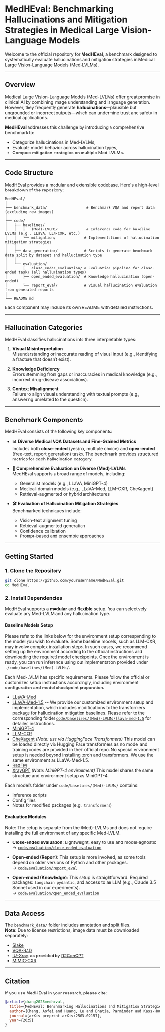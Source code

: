 # MedHEval: Benchmarking Hallucinations and Mitigation Strategies in Medical Large Vision-Language Models

Welcome to the official repository for **MedHEval**, a benchmark designed to systematically evaluate hallucinations and mitigation strategies in Medical Large Vision-Language Models (Med-LVLMs).

---

## Overview

Medical Large Vision-Language Models (Med-LVLMs) offer great promise in clinical AI by combining image understanding and language generation. However, they frequently generate **hallucinations**—plausible but ungrounded or incorrect outputs—which can undermine trust and safety in medical applications.

**MedHEval** addresses this challenge by introducing a comprehensive benchmark to:
- Categorize hallucinations in Med-LVLMs,
- Evaluate model behavior across hallucination types,
- Compare mitigation strategies on multiple Med-LVLMs.

---

## Code Structure

MedHEval provides a modular and extensible codebase. Here's a high-level breakdown of the repository:

```
MedHEval/
│
├── benchmark_data/                  # Benchmark VQA and report data (excluding raw images)
│
├── code/
│   ├── baselines/
│   │   ├── (Med)-LVLMs/             # Inference code for baseline LVLMs (e.g., LLaVA, LLM-CXR, etc.)
│   │   └── mitigation/             # Implementations of hallucination mitigation strategies
│   │
│   ├── data_generation/            # Scripts to generate benchmark data split by dataset and hallucination type
│   │
│   └── evaluation/
│       ├── close_ended_evaluation/ # Evaluation pipeline for close-ended tasks (all hallucination types)
│       ├── open_ended_evaluation/  # Knowledge hallucination (open-ended)
│       └── report_eval/            # Visual hallucination evaluation from generated reports
│
└── README.md
```

Each component may include its own README with detailed instructions.

---

## Hallucination Categories

MedHEval classifies hallucinations into three interpretable types:

1. **Visual Misinterpretation**  
   Misunderstanding or inaccurate reading of visual input (e.g., identifying a fracture that doesn’t exist).

2. **Knowledge Deficiency**  
   Errors stemming from gaps or inaccuracies in medical knowledge (e.g., incorrect drug-disease associations).

3. **Context Misalignment**  
   Failure to align visual understanding with textual prompts (e.g., answering unrelated to the question).

---

## Benchmark Components

MedHEval consists of the following key components:

- **📊 Diverse Medical VQA Datasets and Fine-Grained Metrics**  
  Includes both **close-ended** (yes/no, multiple choice) and **open-ended** (free-text, report generation) tasks. The benchmark provides structured metrics for each hallucination category.

- **🧠 Comprehensive Evaluation on Diverse (Med)-LVLMs**  
  MedHEval supports a broad range of models, including:
  - Generalist models (e.g., LLaVA, MiniGPT-4)
  - Medical-domain models (e.g., LLaVA-Med, LLM-CXR, CheXagent)
  - Retrieval-augmented or hybrid architectures

- **🛠️ Evaluation of Hallucination Mitigation Strategies**  
  Benchmarked techniques include:
  - Vision-text alignment tuning
  - Retrieval-augmented generation
  - Confidence calibration
  - Prompt-based and ensemble approaches

---

## Getting Started

### 1. Clone the Repository

```bash
git clone https://github.com/yourusername/MedHEval.git
cd MedHEval
```

### 2. Install Dependencies

MedHEval supports a **modular** and **flexible** setup. You can selectively evaluate any Med-LVLM and any hallucination type.


#### Baseline Models Setup

Please refer to the links below for the environment setup corresponding to the model you wish to evaluate. Some baseline models, such as LLM-CXR, may involve complex installation steps. In such cases, we recommend setting up the environment according to the official instructions and downloading the required model checkpoints. Once the environment is ready, you can run inference using our implementation provided under `./code/baselines/(Med)-LVLMs/`.

Each Med-LVLM has specific requirements. Please follow the official or customized setup instructions accordingly, including environment configuration and model checkpoint preparation.

- [LLaVA-Med](https://github.com/microsoft/LLaVA-Med/tree/v1.0.0)
- [LLaVA-Med-1.5](https://github.com/microsoft/LLaVA-Med) -- We provide our customized environment setup and implementation, which includes modifications to the transformers package for hallucination mitigation baselines. Please refer to the corresponding folder [`code/baselines/(Med)-LVLMs/llava-med-1.5`](https://github.com/Aofei-Chang/MedHEval/tree/main/code/baselines/Med-LVLMs/llava-med-1.5) for detailed instructions.
- [MiniGPT-4](https://github.com/Vision-CAIR/MiniGPT-4)
- [LLM-CXR](https://github.com/hyn2028/llm-cxr)
- [CheXagent](https://github.com/Stanford-AIMI/CheXagent) *(Note: use via HuggingFace Transformers)* This model can be loaded directly via Hugging Face transformers as no model and training codes are provided in their official repo. No special environment setup is needed beyond installing torch and transformers. We use the same environment as LLaVA-Med-1.5.
- [RadFM](https://github.com/chaoyi-wu/RadFM)
- [XrayGPT](https://github.com/mbzuai-oryx/XrayGPT) *(Note: MiniGPT-4 environment)* This model shares the same structure and environment setup as MiniGPT-4.

Each model’s folder under `code/baselines/(Med)-LVLMs/` contains:
- Inference scripts
- Config files
- Notes for modified packages (e.g., `transformers`)

#### Evaluation Modules
Note: The setup is separate from the (Med)-LVLMs and does not require installing the full environment of any specific Med-LVLM.

- **Close-ended evaluation**: Lightweight, easy to use and model-agnostic  
  → [`code/evaluation/close_ended_evaluation`](https://github.com/Aofei-Chang/MedHEval/tree/main/code/evaluation/close_ended_evaluation)

- **Open-ended (Report)**: This setup is more involved, as some tools depend on older versions of Python and other packages.  
  → [`code/evaluation/report_eval`](https://github.com/Aofei-Chang/MedHEval/tree/main/code/evaluation/report_eval)

- **Open-ended (Knowledge)**: This setup is straightforward. Required packages: `langchain`, `pydantic`, and access to an LLM (e.g., Claude 3.5 Sonnet used in our experiments).  
  → [`code/evaluation/open_ended_evaluation`](https://github.com/Aofei-Chang/MedHEval/tree/main/code/evaluation/open_ended_evaluation)

---

## Data Access

The `benchmark_data/` folder includes annotation and split files.  
**Note**: Due to license restrictions, image data must be downloaded separately:

- [Slake](https://www.med-vqa.com/slake/)
- [VQA-RAD](https://osf.io/89kps/files/osfstorage)
- [IU-Xray](https://drive.google.com/file/d/1c0BXEuDy8Cmm2jfN0YYGkQxFZd2ZIoLg/view), as provided by [R2GenGPT](https://github.com/wang-zhanyu/R2GenGPT)
- [MIMIC-CXR](https://physionet.org/content/mimic-cxr-jpg/2.0.0/)

---

## Citation

If you use MedHEval in your research, please cite:

```bibtex
@article{chang2025medheval,
  title={MedHEval: Benchmarking Hallucinations and Mitigation Strategies in Medical Large Vision-Language Models},
  author={Chang, Aofei and Huang, Le and Bhatia, Parminder and Kass-Hout, Taha and Ma, Fenglong and Xiao, Cao},
  journal={arXiv preprint arXiv:2503.02157},
  year={2025}
}
```